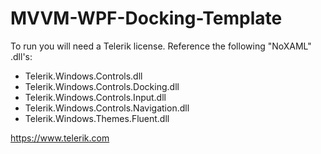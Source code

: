 # MVVM-WPF-Docking-Template
To run you will need a Telerik license. Reference the following "NoXAML" .dll's:

- Telerik.Windows.Controls.dll
- Telerik.Windows.Controls.Docking.dll
- Telerik.Windows.Controls.Input.dll
- Telerik.Windows.Controls.Navigation.dll
- Telerik.Windows.Themes.Fluent.dll

https://www.telerik.com
